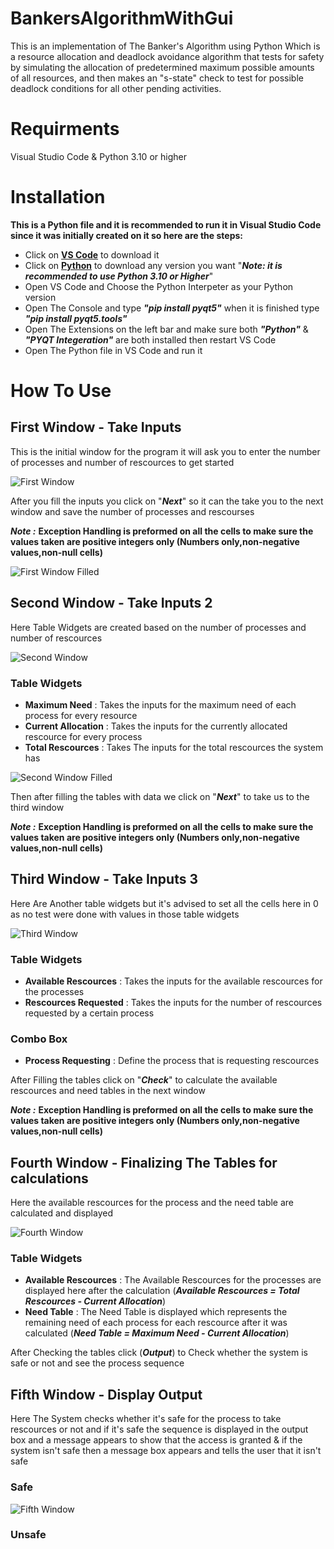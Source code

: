 # BankersAlgorithmWithGui
This is an implementation of The Banker's Algorithm using Python Which is a resource allocation and deadlock avoidance algorithm that tests for safety by simulating the allocation of predetermined maximum possible amounts of all resources, and then makes an "s-state" check to test for possible deadlock conditions for all other pending activities.
# Requirments
Visual Studio Code & Python 3.10 or higher
# Installation
**This is a Python file and it is recommended to run it in Visual Studio Code since it was initially created on it so here are the steps:**
* Click on **[VS Code](https://code.visualstudio.com/Download)** to download it
* Click on **[Python](https://www.python.org/downloads/)** to download any version you want   "***Note: it is recommended to use Python 3.10 or Higher***"
* Open VS Code and Choose the Python Interpeter as your Python version
* Open The Console and type ***"pip install pyqt5"*** when it is finished type ***"pip install pyqt5.tools"***
* Open The Extensions on the left bar and make sure both ***"Python"*** & ***"PYQT Integeration"*** are both installed then restart VS Code
* Open The Python file in VS Code and run it 
# How To Use
## First Window - Take Inputs
This is the initial window for the program it will ask you to enter the number of processes and number of rescources to get started

![First Window](/Screenshot/First_Window.png "First Window")

After you fill the inputs you click on "***Next***" so it can the take you to the next window and save the number of processes and rescourses

***Note :*** **Exception Handling is preformed on all the cells to make sure the values taken are positive integers only (Numbers only,non-negative values,non-null cells)**

![First Window Filled](/Screenshot/First_Window_Filled.png "First Window Filled")
## Second Window - Take Inputs 2
Here Table Widgets are created based on the number of processes and number of rescources

![Second Window](/Screenshot/Second_Window.png "Second Window")

### Table Widgets
* **Maximum Need** : Takes the inputs for the maximum need of each process for every resource
* **Current Allocation** : Takes the inputs for the currently allocated rescource for every process
* **Total Rescources** : Takes The inputs for the total rescources the system has

![Second Window Filled](/Screenshot/Second_Window_Filled.png "Second Window Filled")

Then after filling the tables with data we click on "***Next***" to take us to the third window

***Note :*** **Exception Handling is preformed on all the cells to make sure the values taken are positive integers only (Numbers only,non-negative values,non-null cells)**
## Third Window - Take Inputs 3
Here Are Another table widgets but it's advised to set all the cells here in 0 as no test were done with values in those table widgets

![Third Window](/Screenshot/Third_Window.png "Third Window")

### Table Widgets
* **Available Rescources** : Takes the inputs for the available rescources for the processes
* **Rescources Requested** : Takes the inputs for the number of rescources requested by a certain process
### Combo Box
* **Process Requesting** : Define the process that is requesting rescources

After Filling the tables click on "***Check***" to calculate the available rescources and need tables in the next window

***Note :*** **Exception Handling is preformed on all the cells to make sure the values taken are positive integers only (Numbers only,non-negative values,non-null cells)**

## Fourth Window - Finalizing The Tables for calculations
Here the available rescources for the process and the need table are calculated and displayed

![Fourth Window](/Screenshot/Fourth_Window.png "Fourth Window")

### Table Widgets
* **Available Rescources** : The Available Rescources for the processes are displayed here after the calculation (***Available Rescources = Total Rescources - Current Allocation***)
* **Need Table** : The Need Table is displayed which represents the remaining need of each process for each rescource after it was calculated (***Need Table = Maximum Need - Current Allocation***)

After Checking the tables click (***Output***) to Check whether the system is safe or not and see the process sequence

## Fifth Window - Display Output
Here The System checks whether it's safe for the process to take rescources or not and if it's safe the sequence is displayed in the output box and a message appears to show that the access is granted & if the system isn't safe then a message box appears and tells the user that it isn't safe
### Safe

![Fifth Window](/Screenshot/Fifth_Window.png "Fifth Window")

### Unsafe


